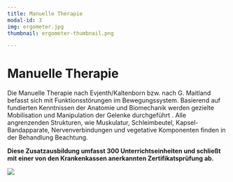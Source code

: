 ```yaml
---
title: Manuelle Therapie
modal-id: 3
img: ergometer.jpg
thumbnail: ergometer-thumbnail.png

---
```


# Manuelle Therapie

Die Manuelle Therapie nach Evjenth/Kaltenborn bzw. nach G. Maitland befasst sich mit Funktionsstörungen im Bewegungssystem. Basierend auf fundierten Kenntnissen der Anatomie und Biomechanik werden gezielte Mobilisation und Manipulation der Gelenke durchgeführt . Alle angrenzenden Strukturen, wie Muskulatur, Schleimbeutel, Kapsel- Bandapparate, Nervenverbindungen und vegetative Komponenten finden in der Behandlung Beachtung.

**Diese Zusatzausbildung umfasst 300 Unterrichtseinheiten und schließt mit einer von den Krankenkassen anerkannten Zertifikatsprüfung ab.**

![](/assets/thumb/toes.jpg)
